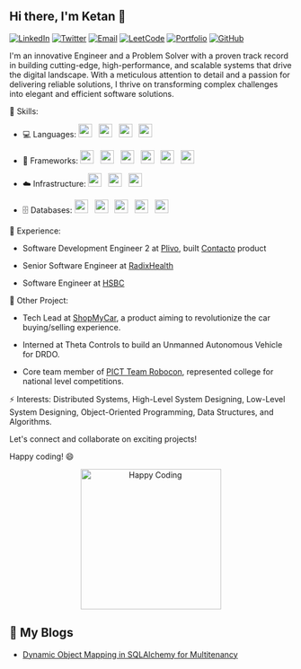 ## Hi there, I'm Ketan 👋

[![LinkedIn](https://img.shields.io/badge/LinkedIn-Connect-blue?style=for-the-badge&logo=linkedin)](https://www.linkedin.com/in/ketansomvanshi/)
[![Twitter](https://img.shields.io/badge/Twitter-Follow-blue?style=for-the-badge&logo=twitter)](https://twitter.com/ketsindian)
[![Email](https://img.shields.io/badge/Email-Contact-red?style=for-the-badge&logo=mail)](mailto:ketan.dev0@gmail.com)
[![LeetCode](https://img.shields.io/badge/LeetCode-Solve-yellow?style=for-the-badge&logo=leetcode)](https://leetcode.com/ketansomvanshi007/)
[![Portfolio](https://img.shields.io/badge/Portfolio-Visit%20Website-lightgrey?style=for-the-badge)](https://ketansomvanshi.github.io/KetanSomvanshi/)
[![GitHub](https://img.shields.io/badge/GitHub-Profile-black?style=for-the-badge&logo=github)](https://github.com/KetanSomvanshi/)


I'm an innovative Engineer and a Problem Solver with a proven track record in building cutting-edge, high-performance, and scalable systems that drive the digital landscape. With a meticulous attention to detail and a passion for delivering reliable solutions, I thrive on transforming complex challenges into elegant and efficient software solutions.


🔧 Skills: 
- 💻 Languages: 
  <img src="https://img.shields.io/badge/Python-%2314354C.svg?style=for-the-badge&logo=python&logoColor=white" height="24"/> &nbsp;
  <img src="https://img.shields.io/badge/Java-%23ED8B00.svg?style=for-the-badge&logo=java&logoColor=white" height="24"/> &nbsp;
  <img src="https://img.shields.io/badge/Go-%2300ADD8.svg?style=for-the-badge&logo=go&logoColor=white" height="24"/> &nbsp;
  <img src="https://img.shields.io/badge/JS-%23F7DF1E.svg?style=for-the-badge&logo=javascript&logoColor=black" height="24"/>

- 🚀 Frameworks: 
  <img src="https://img.shields.io/badge/FastAPI-%230D96F6.svg?style=for-the-badge&logo=fastapi&logoColor=white" height="24"/> &nbsp;
  <img src="https://img.shields.io/badge/Celery-%2348B648.svg?style=for-the-badge&logo=celery&logoColor=white" height="24"/> &nbsp;
  <img src="https://img.shields.io/badge/Echo-%232D3235.svg?style=for-the-badge&logo=echo&logoColor=white" height="24"/> &nbsp;
  <img src="https://img.shields.io/badge/Flask-%23000.svg?style=for-the-badge&logo=flask&logoColor=white" height="24"/> &nbsp;
  <img src="https://img.shields.io/badge/Spring_Boot-%236DB33F.svg?style=for-the-badge&logo=spring&logoColor=white" height="24"/> &nbsp;
  <img src="https://img.shields.io/badge/React-%2361DAFB.svg?style=for-the-badge&logo=react&logoColor=black" height="24"/>

- ☁️ Infrastructure: 
  <img src="https://img.shields.io/badge/AWS-%23232F3E.svg?style=for-the-badge&logo=amazon-aws&logoColor=white" height="24"/> &nbsp;
  <img src="https://img.shields.io/badge/Terraform-%23623CE4.svg?style=for-the-badge&logo=terraform&logoColor=white" height="24"/> &nbsp;
  <img src="https://img.shields.io/badge/Docker-%232496ED.svg?style=for-the-badge&logo=docker&logoColor=white" height="24"/>

- 🗄️ Databases: 
  <img src="https://img.shields.io/badge/PostgreSQL-%23336791.svg?style=for-the-badge&logo=postgresql&logoColor=white" height="24"/> &nbsp;
  <img src="https://img.shields.io/badge/Redis-%23DC382D.svg?style=for-the-badge&logo=redis&logoColor=white" height="24"/> &nbsp;
  <img src="https://img.shields.io/badge/Clickhouse-%233EC8C6.svg?style=for-the-badge&logo=clickhouse&logoColor=white" height="24"/> &nbsp;
  <img src="https://img.shields.io/badge/MongoDB-%2347A248.svg?style=for-the-badge&logo=mongodb&logoColor=white" height="24"/> &nbsp;
  <img src="https://img.shields.io/badge/Elasticsearch-%23005571.svg?style=for-the-badge&logo=elasticsearch&logoColor=white" height="24"/>



💼 Experience:
- Software Development Engineer 2 at [Plivo](https://www.plivo.com/), built [Contacto](https://www.contacto.com) product

- Senior Software Engineer at [RadixHealth](https://www.radixhealth.com/)

- Software Engineer at [HSBC](https://www.hsbc.com/)


🚀 Other Project:
- Tech Lead at [ShopMyCar](https://www.linkedin.com/company/shopmycar/), a product aiming to revolutionize the car buying/selling experience.

- Interned at Theta Controls to build an Unmanned Autonomous Vehicle for DRDO.

- Core team member of [PICT Team Robocon](https://www.linkedin.com/company/pictrobotics/), represented college for national level competitions.


⚡ Interests:
Distributed Systems, High-Level System Designing, Low-Level System Designing, Object-Oriented Programming, Data Structures, and Algorithms.

Let's connect and collaborate on exciting projects!

Happy coding! 😄

<div align="center">
  <img src="https://media4.giphy.com/media/26FxzFK4yudFHRFde/200w.gif?cid=82a1493bbh7nn5la0iljowktsa0t88n7gvxlaltzao04dw8p&ep=v1_gifs_related&rid=200w.gif&ct=g" alt="Happy Coding" height="250"/>
</div>

## 📝 My Blogs

- [Dynamic Object Mapping in SQLAlchemy for Multitenancy](/blogs/dynamic-object-mapping.md)

